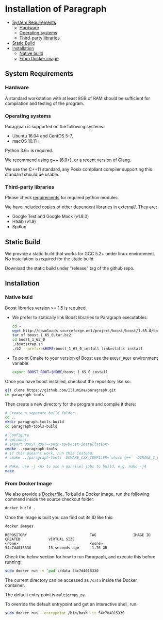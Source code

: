 # Installation of Paragraph

* [System Requirements](#SystemRequirements)
	* [Hardware](#Hardware)
	* [Operating systems](#Operatingsystems)
	* [Third-party libraries](#ThirdPartyLibraries)
* [Static Build](#StaticBuild)
* [Installation](#Installation)
	* [Native build](#NativeBuild)
	* [From Docker image](#FromDockerImage)

## <a name='SystemRequirements'></a>System Requirements

### <a name='Hardware'></a>Hardware

A standard workstation with at least 8GB of RAM should be sufficient for compilation and testing of the program.

### <a name='Operatingsystems'></a>Operating systems

Paragrpah is supported on the following systems:

- Ubuntu 16.04 and CentOS 5-7,
- macOS 10.11+,

Python 3.6+ is required.

We recommend using g++ (6.0+), or a recent version of Clang.

We use the C++11 standard, any Posix compliant compiler supporting this standard
should be usable.

### <a name='ThirdPartyLibraries'></a>Third-party libraries

Please check [requirements](../requirements.txt) for required python modules.

We have included copies of other dependent libraries in external/. They are:
- Google Test and Google Mock (v1.8.0)
- Htslib (v1.9)
- Spdlog

## <a name='Static Build'></a>Static Build

We provide a static build that works for GCC 5.2+ under linux environment. No installation is required for the static build.

Download the static build under "release" tag of the github repo.

## <a name='Installation'></a>Installation

### <a name='NativeBuild'></a>Native buid

[Boost libraries](http://www.boost.org) version >= 1.5 is required.
- We prefer to statically link Boost libraries to Paragraph executables:

  ```bash
  cd ~
  wget http://downloads.sourceforge.net/project/boost/boost/1.65.0/boost_1_65_0.tar.bz2
  tar xf boost_1_65_0.tar.bz2
  cd boost_1_65_0
  ./bootstrap.sh
  ./b2 --prefix=$HOME/boost_1_65_0_install link=static install
  ```

- To point Cmake to your version of Boost use the `BOOST_ROOT` environment variable:

  ```bash
  export BOOST_ROOT=$HOME/boost_1_65_0_install
  ```

Once you have boost installed, checkout the repository like so:

  ```bash
  git clone https://github.com/Illumina/paragraph.git
  cd paragraph-tools
  ```

  Then create a new directory for the program and compile it there:

  ```bash
  # Create a separate build folder.
  cd ..
  mkdir paragraph-tools-build
  cd paragraph-tools-build

  # Configure
  # optional:
  # export BOOST_ROOT=<path-to-boost-installation>
  cmake ../paragraph-tools
  # if this doesn't work, run this instead:
  # cmake ../paragraph-tools -DCMAKE_CXX_COMPILER=`which g++` -DCMAKE_C_COMPILER=`which gcc` -DBOOST_ROOT=$BOOST_ROOT

  # Make, use -j <n> to use n parallel jobs to build, e.g. make -j4
  make
  ```

### <a name='FromDockerImage'></a>From Docker Image
We also provide a [Dockerfile](Dockerfile). To build a Docker image, run the following command inside the source
  checkout folder:

  ```bash
  docker build .
  ```

  Once the image is built you can find out its ID like this:

  ```bash
  docker images
  ```
  ```
  REPOSITORY                             TAG                 IMAGE ID            CREATED             VIRTUAL SIZE
  <none>                                 <none>              54c7d4015330        16 seconds ago      1.76 GB
  ```
 
  Check the below section for how to run Paragraph, and execute this before running:

  ```bash
  sudo docker run -v `pwd`:/data 54c7d4015330
  ```

  The current directory can be accessed as `/data` inside the Docker container.
  
  The default entry point is `multigrmpy.py`.
  
  To override the default entrypoint and get an interactive shell, run:

  ```bash
  sudo docker run --entrypoint /bin/bash -it 54c7d4015330
  ```